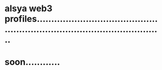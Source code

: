 # alsya web3 profiles.................................................................................................
# soon............
